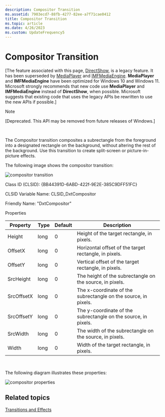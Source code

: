 ```yaml
---
description: Compositor Transition
ms.assetid: 7903ecd7-88fb-4277-82ee-a7f71cae0412
title: Compositor Transition
ms.topic: article
ms.date: 4/26/2023
ms.custom: UpdateFrequency5
---
```


# Compositor Transition

\[The feature associated with this page, [DirectShow](/windows/win32/directshow/directshow), is a legacy feature. It has been superseded by [MediaPlayer](/uwp/api/Windows.Media.Playback.MediaPlayer) and [IMFMediaEngine](/windows/win32/api/mfmediaengine/nn-mfmediaengine-imfmediaengine). **MediaPlayer** and **IMFMediaEngine** have been optimized for Windows 10 and Windows 11. Microsoft strongly recommends that new code use **MediaPlayer** and **IMFMediaEngine** instead of **DirectShow**, when possible. Microsoft suggests that existing code that uses the legacy APIs be rewritten to use the new APIs if possible.\]

> [!Note]  
> \[Deprecated. This API may be removed from future releases of Windows.\]

 

The Compositor transition composites a subrectangle from the foreground into a designated rectangle on the background, without altering the rest of the background. Use this transition to create split-screen or picture-in-picture effects.

The following image shows the compositor transition:

![compositor transition](images/trans-compositor.png)

Class ID (CLSID): {BB44391D-6ABD-422f-9E2E-385C9DFF51FC}

CLSID Variable Name: CLSID\_DxtCompositor

Friendly Name: "DxtCompositor"

Properties



| Property   | Type | Default | Description                                                    |
|------------|------|---------|----------------------------------------------------------------|
| Height     | long | 0       | Height of the target rectangle, in pixels.                     |
| OffsetX    | long | 0       | Horizontal offset of the target rectangle, in pixels.          |
| OffsetY    | long | 0       | Vertical offset of the target rectangle, in pixels.            |
| SrcHeight  | long | 0       | The height of the subrectangle on the source, in pixels.       |
| SrcOffsetX | long | 0       | The x-coordinate of the subrectangle on the source, in pixels. |
| SrcOffsetY | long | 0       | The y-coordinate of the subrectangle on the source, in pixels. |
| SrcWidth   | long | 0       | The width of the subrectangle on the source, in pixels.        |
| Width      | long | 0       | Width of the target rectangle, in pixels.                      |



 

The following diagram illustrates these properties:

![compositor properties](images/compmeasure.png)

## Related topics

<dl> <dt>

[Transitions and Effects](transitions-and-effects.md)
</dt> </dl>

 

 



